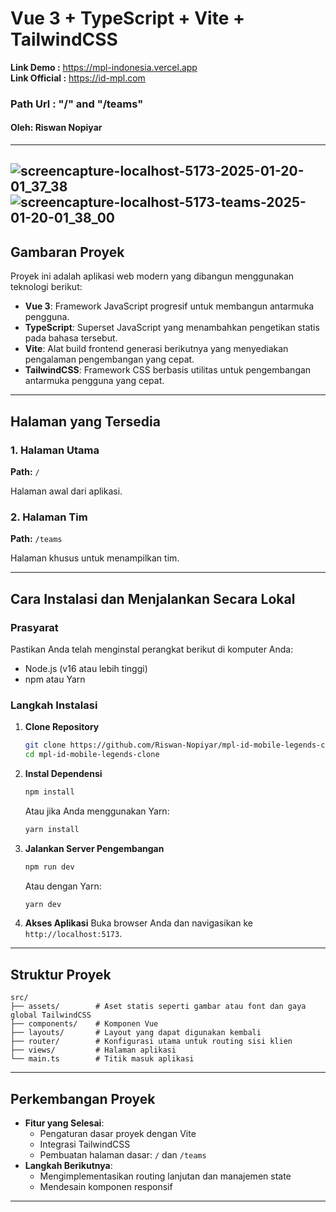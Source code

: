 # Vue 3 + TypeScript + Vite + TailwindCSS

<b>Link Demo :</b> <a href="https://mpl-indonesia.vercel.app" target="_blank">https://mpl-indonesia.vercel.app</a>
<br />
<b>Link Official :</b> <a href="https://id-mpl.com" target="_blank">https://id-mpl.com</a>
### Path Url : "/" and "/teams"

#### Oleh: Riswan Nopiyar

---
![screencapture-localhost-5173-2025-01-20-01_37_38](https://github.com/user-attachments/assets/e37e8207-8b79-49c5-bde6-499178c5386a)
![screencapture-localhost-5173-teams-2025-01-20-01_38_00](https://github.com/user-attachments/assets/2d990fdc-b981-4976-8f1f-04e2a52ee4c6)
---

## Gambaran Proyek

Proyek ini adalah aplikasi web modern yang dibangun menggunakan teknologi berikut:

- **Vue 3**: Framework JavaScript progresif untuk membangun antarmuka pengguna.
- **TypeScript**: Superset JavaScript yang menambahkan pengetikan statis pada bahasa tersebut.
- **Vite**: Alat build frontend generasi berikutnya yang menyediakan pengalaman pengembangan yang cepat.
- **TailwindCSS**: Framework CSS berbasis utilitas untuk pengembangan antarmuka pengguna yang cepat.

---


## Halaman yang Tersedia

### 1. Halaman Utama
**Path:** `/`

Halaman awal dari aplikasi.

### 2. Halaman Tim
**Path:** `/teams`

Halaman khusus untuk menampilkan tim.

---

## Cara Instalasi dan Menjalankan Secara Lokal

### Prasyarat
Pastikan Anda telah menginstal perangkat berikut di komputer Anda:

- Node.js (v16 atau lebih tinggi)
- npm atau Yarn

### Langkah Instalasi

1. **Clone Repository**
   ```bash
   git clone https://github.com/Riswan-Nopiyar/mpl-id-mobile-legends-clone.git
   cd mpl-id-mobile-legends-clone
   ```

2. **Instal Dependensi**
   ```bash
   npm install
   ```
   Atau jika Anda menggunakan Yarn:
   ```bash
   yarn install
   ```

3. **Jalankan Server Pengembangan**
   ```bash
   npm run dev
   ```
   Atau dengan Yarn:
   ```bash
   yarn dev
   ```

4. **Akses Aplikasi**
   Buka browser Anda dan navigasikan ke `http://localhost:5173`.

---

## Struktur Proyek

```plaintext
src/
├── assets/        # Aset statis seperti gambar atau font dan gaya global TailwindCSS
├── components/    # Komponen Vue
├── layouts/       # Layout yang dapat digunakan kembali
├── router/        # Konfigurasi utama untuk routing sisi klien
├── views/         # Halaman aplikasi
└── main.ts        # Titik masuk aplikasi
```

---

## Perkembangan Proyek

- **Fitur yang Selesai**:
  - Pengaturan dasar proyek dengan Vite
  - Integrasi TailwindCSS
  - Pembuatan halaman dasar: `/` dan `/teams`
- **Langkah Berikutnya**:
  - Mengimplementasikan routing lanjutan dan manajemen state
  - Mendesain komponen responsif

---

